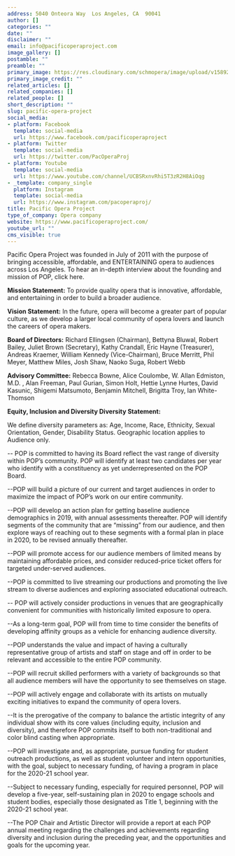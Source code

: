 ```yaml
---
address: 5040 Onteora Way  Los Angeles, CA  90041
author: []
categories: ""
date: ""
disclaimer: ""
email: info@pacificoperaproject.com
image_gallery: []
postamble: ""
preamble: ""
primary_image: https://res.cloudinary.com/schmopera/image/upload/v1589239226/media/2020/05/Logo-PacificOperaPorject_qr9wd5.jpg
primary_image_credit: ""
related_articles: []
related_companies: []
related_people: []
short_description: ""
slug: pacific-opera-project
social_media:
- platform: Facebook
  template: social-media
  url: https://www.facebook.com/pacificoperaproject
- platform: Twitter
  template: social-media
  url: https://twitter.com/PacOperaProj
- platform: Youtube
  template: social-media
  url: https://www.youtube.com/channel/UCBSRxnvRhi5T3zR2H8AiOqg
- _template: company_single
  platform: Instagram
  template: social-media
  url: https://www.instagram.com/pacoperaproj/
title: Pacific Opera Project
type_of_company: Opera company
website: https://www.pacificoperaproject.com/
youtube_url: ""
cms_visible: true
---
```

Pacific Opera Project was founded in July of 2011 with the purpose of bringing accessible, affordable, and ENTERTAINING opera to audiences across Los Angeles.  To hear an in-depth interview about the founding and mission of POP, click here.

**Mission Statement:** To provide quality opera that is innovative, affordable, and entertaining in order to build a broader audience.

​**Vision Statement:** In the future, opera will become a greater part of popular culture, as we develop a larger local community of opera lovers and launch the careers of opera makers.​

**Board of Directors:** Richard Ellingsen (Chairman),  Bettyna Bluwal, Robert Bailey, Juliet Brown (Secretary), Kathy Crandall, Eric Hayne (Treasurer), Andreas Kraemer, William Kennedy (Vice-Chairman), Bruce Merritt, Phil Meyer, Matthew Miles, Josh Shaw,  Naoko Suga, Robert Webb​

**Advisory Committee:** Rebecca Bowne, Alice Coulombe, W. Allan Edmiston, M.D. , Alan Freeman, Paul Gurian, Simon Holt, Hettie Lynne Hurtes, David Kasunic, Shigemi Matsumoto, Benjamin Mitchell, Brigitta Troy, Ian White-Thomson​

**Equity, Inclusion and Diversity Diversity Statement:**

We define diversity parameters as: Age, Income, Race, Ethnicity, Sexual Orientation, Gender, Disability Status. Geographic location applies to Audience only. 

 -- POP is committed to having its Board reflect the vast range of diversity within POP’s community. POP will identify at least two candidates per year who identify with a constituency as yet underrepresented on the POP Board.

\--POP will build a picture of our current and target audiences in order to maximize the impact of POP’s work on our entire community.

\--POP will develop an action plan for getting baseline audience demographics in 2019, with annual assessments thereafter.  POP will identify segments of the community that are “missing” from our audience, and then explore ways of reaching out to these segments with a formal plan in place in 2020, to be revised annually thereafter.

\--POP will promote access for our audience members of limited means by maintaining affordable prices, and consider reduced-price ticket offers for targeted under-served audiences.

\--POP is committed to live streaming our productions and promoting the live stream to diverse audiences and exploring associated educational outreach. 

\-- POP will actively consider productions in venues that are geographically convenient for communities with historically limited exposure to opera.

\--As a long-term goal, POP will from time to time consider the benefits of developing affinity groups as a vehicle for enhancing audience diversity. 

\--POP understands the value and impact of having a culturally representative group of artists and staff on stage and off in order to be relevant and accessible to the entire POP community.

\--POP will recruit skilled performers with a variety of backgrounds so that all audience members will have the opportunity to see themselves on stage.

\--POP will actively engage and collaborate with its artists on mutually exciting initiatives to expand the community of opera lovers.

\--It is the prerogative of the company to balance the artistic integrity of any individual show with its core values (including equity, inclusion and diversity), and therefore POP commits itself to both non-traditional and color blind casting when appropriate. 

\--POP will investigate and, as appropriate, pursue funding for student outreach productions, as well as student volunteer and intern opportunities, with the goal, subject to necessary funding, of having a program in place for the 2020-21 school year.

\--Subject to necessary funding, especially for required personnel, POP will develop a five-year, self-sustaining plan in 2020 to engage schools and student bodies, especially those designated as Title 1, beginning with the 2020-21 school year.  

\--The POP Chair and Artistic Director will provide a report at each POP annual meeting regarding the challenges and achievements regarding diversity and inclusion during the preceding year, and the opportunities and goals for the upcoming year.